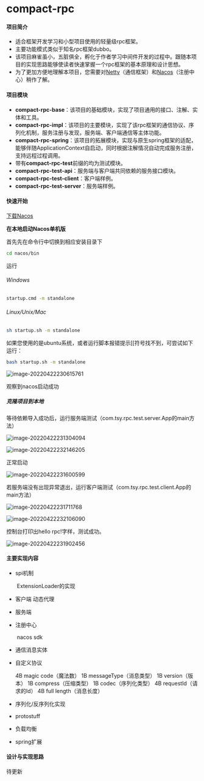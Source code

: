 # compact-rpc

#### 项目简介

- 适合框架开发学习和小型项目使用的轻量级rpc框架。
- 主要功能模式类似于知名rpc框架dubbo。
- 该项目麻雀虽小，五脏俱全，孵化于作者学习中间件开发的过程中。跟随本项目的实现思路能够使读者快速掌握一个rpc框架的基本原理和设计思想。
- 为了更加方便地理解本项目，您需要对[Netty](https://netty.io/)（通信框架）和[Nacos](https://nacos.io/)（注册中心）稍作了解。

#### 项目模块

- **compact-rpc-base**：该项目的基础模块，实现了项目通用的接口、注解、实体和工具。
- **compact-rpc-impl**：该项目的主要模块，实现了该rpc框架的通信协议、序列化机制，服务注册与发现，服务端、客户端通信等主体功能。
- **compact-rpc-spring**：该项目的拓展模块，实现与原生spring框架的适配，能够伴随ApplicationContext自启动，同时根据注解情况自动完成服务注册，支持远程过程调用。
- 带有**compact-rpc-test**前缀的均为测试模块。
- **compact-rpc-test-api**：服务端与客户端共同依赖的服务接口模块。
- **compact-rpc-test-client**：客户端样例。
- **compact-rpc-test-server**：服务端样例。

#### 快速开始

[下载Nacos](https://github.com/alibaba/nacos/releases)

**在本地启动Nacos单机版**

首先先在命令行中切换到相应安装目录下

```bash
cd nacos/bin
```

运行

###### Windows

```bash
startup.cmd -m standalone
```

###### Linux/Unix/Mac

```bash
sh startup.sh -m standalone
```

如果您使用的是ubuntu系统，或者运行脚本报错提示[[符号找不到，可尝试如下运行：

```bash
bash startup.sh -m standalone
```

![image-20220422230615761](http://cdn.blog.yileng.top/image-20220422230615761.png)

观察到nacos启动成功

##### 克隆项目到本地

等待依赖导入成功后，运行服务端测试（com.tsy.rpc.test.server.App的main方法）

![image-20220422231304094](http://cdn.blog.yileng.top/image-20220422231304094.png)



![image-20220422232146205](http://cdn.blog.yileng.top/image-20220422232146205.png)

正常启动

![image-20220422231600599](http://cdn.blog.yileng.top/image-20220422231600599.png)

若服务端没有出现异常退出，运行客户端测试（com.tsy.rpc.test.client.App的main方法）

![image-20220422231711768](http://cdn.blog.yileng.top/image-20220422231711768.png)



![image-20220422232106090](http://cdn.blog.yileng.top/image-20220422232106090.png)

控制台打印出hello rpc!字样，测试成功。

![image-20220422231902456](http://cdn.blog.yileng.top/image-20220422231902456.png)



#### 主要实现内容

- spi机制

  ​	ExtensionLoader的实现

- 客户端 动态代理

- 服务端

- 注册中心

  ​	nacos sdk

- 通信消息实体

- 自定义协议

  4B  magic code（魔法数）   1B messageType（消息类型） 1B version（版本）  1B compress（压缩类型） 1B codec（序列化类型）  4B  requestId（请求的Id）  4B full  length（消息长度）

- 序列化/反序列化实现

- protostuff

- 负载均衡

- spring扩展

#### 设计与实现思路

待更新